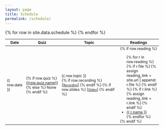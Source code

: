 ```yaml
---
layout: page
title: Schedule
permalink: /schedule/
---
```



<table style="table-layout: fixed; font-size: 88%;">
  <thead>
      <th style="width: 10%;"> Date </th>
      <th style="width: 10%;"> Quiz </th>
      <th style="width: 50%;"> Topic </th>
      <th style="width: 30%;"> Readings </th>
  </thead>
  <tbody>
    {% for row in site.data.schedule %}
    <tr>
      <td> {{ row.date }} </td>
      <td> 
        {% if row.quiz %} 
          <a target="_parent" href="{{row.quiz.link}}" style="text-decoration: underline;">{{row.quiz.name}}</a>
        {% else %}
          None
        {% endif %}
      </td>
      <td> {{ row.topic }} 
        <br>
        {% if row.recording %}
          [<a target="_parent" href="{{row.recording}}" style="font-size: 80%;text-decoration: underline;">Recording</a>]
        {% endif %}
        {% if row.slides %}
          [<a target="_parent" href="{{site.url}}{{row.slides}}" style="font-size: 80%;">Slides</a>]
        {% endif %}
      </td>
      <td> 
        {% if row.reading %}
        <ul style="margin-bottom: 0;">
          {% for r in row.reading %}
            {% if r.file %}
              {% assign reading_link = site.url | append: r.file %}
            {% endif %}
            {% if r.link %}
              {% assign reading_link = r.link %}
            {% endif %}
          <li> <a target="_parent" href="{{reading_link}}"> {{ r.name }} </a> </li>
          {% endfor %}
        </ul>
        {% endif %}
      </td>
    </tr>
    {% endfor %}
  </tbody>
</table>

